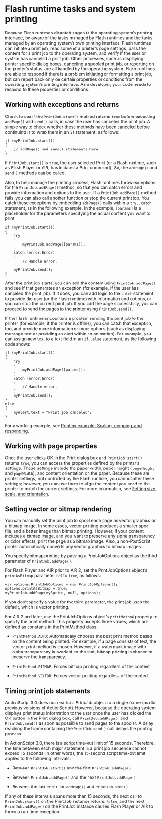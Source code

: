 # Flash runtime tasks and system printing

<div>

Because Flash runtimes dispatch pages to the operating system’s printing
interface, be aware of the tasks managed by Flash runtimes and the tasks managed
by an operating system’s own printing interface. Flash runtimes can initiate a
print job, read some of a printer’s page settings, pass the content for a print
job to the operating system, and verify if the user or system has canceled a
print job. Other processes, such as displaying printer specific dialog boxes,
canceling a spooled print job, or reporting on the printer’s status, are all
handled by the operating system. Flash runtimes are able to respond if there is
a problem initiating or formatting a print job, but can report back only on
certain properties or conditions from the operating system’s printing interface.
As a developer, your code needs to respond to these properties or conditions.

</div>

<div>

## Working with exceptions and returns

<div>

Check to see if the `PrintJob.start()` method returns `true` before executing
`addPage()` and `send()` calls, in case the user has canceled the print job. A
simple way to check whether these methods have been canceled before continuing
is to wrap them in an `if` statement, as follows:

    if (myPrintJob.start())
    {
    	// addPage() and send() statements here
    }

If `PrintJob.start()` is `true`, the user selected Print (or a Flash runtime,
such as Flash Player or AIR, has initiated a Print command). So, the `addPage()`
and `send()` methods can be called.

Also, to help manage the printing process, Flash runtimes throw exceptions for
the `PrintJob.addPage()` method, so that you can catch errors and provide
information and options to the user. If a `PrintJob.addPage()` method fails, you
can also call another function or stop the current print job. You catch these
exceptions by embedding `addPage()` calls within a `try..catch` statement, as in
the following example. In the example, `[params]` is a placeholder for the
parameters specifying the actual content you want to print:

    if (myPrintJob.start())
    {
    	try
    	{
    		myPrintJob.addPage([params]);
    	}
    	catch (error:Error)
    	{
    		// Handle error,
    	}
    	myPrintJob.send();
    }

After the print job starts, you can add the content using `PrintJob.addPage()`
and see if that generates an exception (for example, if the user has canceled
the print job). If it does, you can add logic to the `catch` statement to
provide the user (or the Flash runtime) with information and options, or you can
stop the current print job. If you add the page successfully, you can proceed to
send the pages to the printer using `PrintJob.send()`.

If the Flash runtime encounters a problem sending the print job to the printer
(for example, if the printer is offline), you can catch that exception, too, and
provide more information or more options (such as displaying message text or
providing an alert within an animation). For example, you can assign new text to
a text field in an `if..else` statement, as the following code shows:

    if (myPrintJob.start())
    {
    	try
    	{
    		myPrintJob.addPage([params]);
    	}
    	catch (error:Error)
    	{
    		// Handle error.
    	}
    	myPrintJob.send();
    }
    else
    {
    	myAlert.text = "Print job canceled";
    }

For a working example, see
[Printing example: Scaling, cropping, and responding](WS5b3ccc516d4fbf351e63e3d118a9b90204-7cc5.html).

</div>

</div>

<div>

## Working with page properties

<div>

Once the user clicks OK in the Print dialog box and `PrintJob.start()` returns
`true`, you can access the properties defined by the printer’s settings. These
settings include the paper width, paper height ( `pageHeight` and `pageWidth`),
and content orientation on the paper. Because these are printer settings, not
controlled by the Flash runtime, you cannot alter these settings; however, you
can use them to align the content you send to the printer to match the current
settings. For more information, see
[Setting size, scale, and orientation](WS5b3ccc516d4fbf351e63e3d118a9b90204-7cc6.html).

</div>

</div>

<div>

## Setting vector or bitmap rendering

<div>

You can manually set the print job to spool each page as vector graphics or a
bitmap image. In some cases, vector printing produces a smaller spool file, and
a better image than bitmap printing. However, if your content includes a bitmap
image, and you want to preserve any alpha transparency or color effects, print
the page as a bitmap image. Also, a non-PostScript printer automatically
converts any vector graphics to bitmap images.

You specify bitmap printing by passing a PrintJobOptions object as the third
parameter of `PrintJob.addPage()`.

For Flash Player and AIR prior to AIR 2, set the PrintJobOptions object’s
`printAsBitmap` parameter set to `true`, as follows:

    var options:PrintJobOptions = new PrintJobOptions();
    options.printAsBitmap = true;
    myPrintJob.addPage(mySprite, null, options);

If you don’t specify a value for the third parameter, the print job uses the
default, which is vector printing.

For AIR 2 and later, use the PrintJobOptions object’s `printMethod` property to
specify the print method. This property accepts three values, which are defined
as constants in the PrintMethod class:

- `PrintMethod.AUTO`: Automatically chooses the best print method based on the
  content being printed. For example, if a page consists of text, the vector
  print method is chosen. However, if a watermark image with alpha transparency
  is overlaid on the text, bitmap printing is chosen to preserve the
  transparency.

- `PrintMethod.BITMAP`: Forces bitmap printing regardless of the content

- `PrintMethod.VECTOR`: Forces vector printing regardless of the content

</div>

</div>

<div>

## Timing print job statements

<div>

ActionScript 3.0 does not restrict a PrintJob object to a single frame (as did
previous versions of ActionScript). However, because the operating system
displays print status information to the user once the user has clicked the OK
button in the Print dialog box, call `PrintJob.addPage()` and `PrintJob.send()`
as soon as possible to send pages to the spooler. A delay reaching the frame
containing the `PrintJob.send()` call delays the printing process.

In ActionScript 3.0, there is a script time-out limit of 15 seconds. Therefore,
the time between each major statement in a print job sequence cannot exceed 15
seconds. In other words, the 15-second script time-out limit applies to the
following intervals:

- Between `PrintJob.start()` and the first `PrintJob.addPage()`

- Between `PrintJob.addPage()` and the next `PrintJob.addPage()`

- Between the last `PrintJob.addPage()` and `PrintJob.send()`

If any of these intervals spans more than 15 seconds, the next call to
`PrintJob.start()` on the PrintJob instance returns `false`, and the next
`PrintJob.addPage()` on the PrintJob instance causes Flash Player or AIR to
throw a run-time exception.

</div>

</div>

<div>

<div>

</div>

</div>
